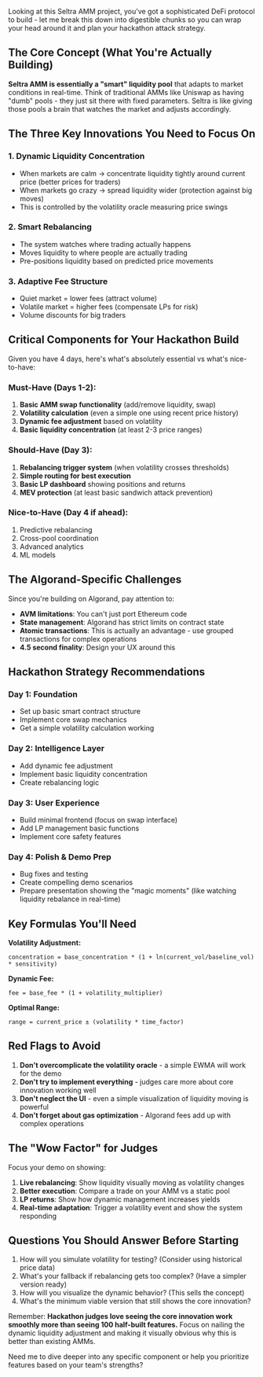 Looking at this Seltra AMM project, you've got a sophisticated DeFi protocol to build - let me break this down into digestible chunks so you can wrap your head around it and plan your hackathon attack strategy.

## The Core Concept (What You're Actually Building)

**Seltra AMM is essentially a "smart" liquidity pool** that adapts to market conditions in real-time. Think of traditional AMMs like Uniswap as having "dumb" pools - they just sit there with fixed parameters. Seltra is like giving those pools a brain that watches the market and adjusts accordingly.

## The Three Key Innovations You Need to Focus On

### 1. **Dynamic Liquidity Concentration**
- When markets are calm → concentrate liquidity tightly around current price (better prices for traders)
- When markets go crazy → spread liquidity wider (protection against big moves)
- This is controlled by the volatility oracle measuring price swings

### 2. **Smart Rebalancing**
- The system watches where trading actually happens
- Moves liquidity to where people are actually trading
- Pre-positions liquidity based on predicted price movements

### 3. **Adaptive Fee Structure**
- Quiet market = lower fees (attract volume)
- Volatile market = higher fees (compensate LPs for risk)
- Volume discounts for big traders

## Critical Components for Your Hackathon Build

Given you have 4 days, here's what's absolutely essential vs what's nice-to-have:

### Must-Have (Days 1-2):
1. **Basic AMM swap functionality** (add/remove liquidity, swap)
2. **Volatility calculation** (even a simple one using recent price history)
3. **Dynamic fee adjustment** based on volatility
4. **Basic liquidity concentration** (at least 2-3 price ranges)

### Should-Have (Day 3):
1. **Rebalancing trigger system** (when volatility crosses thresholds)
2. **Simple routing for best execution**
3. **Basic LP dashboard** showing positions and returns
4. **MEV protection** (at least basic sandwich attack prevention)

### Nice-to-Have (Day 4 if ahead):
1. Predictive rebalancing
2. Cross-pool coordination
3. Advanced analytics
4. ML models

## The Algorand-Specific Challenges

Since you're building on Algorand, pay attention to:
- **AVM limitations**: You can't just port Ethereum code
- **State management**: Algorand has strict limits on contract state
- **Atomic transactions**: This is actually an advantage - use grouped transactions for complex operations
- **4.5 second finality**: Design your UX around this

## Hackathon Strategy Recommendations

### Day 1: Foundation
- Set up basic smart contract structure
- Implement core swap mechanics
- Get a simple volatility calculation working

### Day 2: Intelligence Layer
- Add dynamic fee adjustment
- Implement basic liquidity concentration
- Create rebalancing logic

### Day 3: User Experience
- Build minimal frontend (focus on swap interface)
- Add LP management basic functions
- Implement core safety features

### Day 4: Polish & Demo Prep
- Bug fixes and testing
- Create compelling demo scenarios
- Prepare presentation showing the "magic moments" (like watching liquidity rebalance in real-time)

## Key Formulas You'll Need

**Volatility Adjustment:**
```
concentration = base_concentration * (1 + ln(current_vol/baseline_vol) * sensitivity)
```

**Dynamic Fee:**
```
fee = base_fee * (1 + volatility_multiplier)
```

**Optimal Range:**
```
range = current_price ± (volatility * time_factor)
```

## Red Flags to Avoid

1. **Don't overcomplicate the volatility oracle** - a simple EWMA will work for the demo
2. **Don't try to implement everything** - judges care more about core innovation working well
3. **Don't neglect the UI** - even a simple visualization of liquidity moving is powerful
4. **Don't forget about gas optimization** - Algorand fees add up with complex operations

## The "Wow Factor" for Judges

Focus your demo on showing:
1. **Live rebalancing**: Show liquidity visually moving as volatility changes
2. **Better execution**: Compare a trade on your AMM vs a static pool
3. **LP returns**: Show how dynamic management increases yields
4. **Real-time adaptation**: Trigger a volatility event and show the system responding

## Questions You Should Answer Before Starting

1. How will you simulate volatility for testing? (Consider using historical price data)
2. What's your fallback if rebalancing gets too complex? (Have a simpler version ready)
3. How will you visualize the dynamic behavior? (This sells the concept)
4. What's the minimum viable version that still shows the core innovation?

Remember: **Hackathon judges love seeing the core innovation work smoothly more than seeing 100 half-built features.** Focus on nailing the dynamic liquidity adjustment and making it visually obvious why this is better than existing AMMs.

Need me to dive deeper into any specific component or help you prioritize features based on your team's strengths?